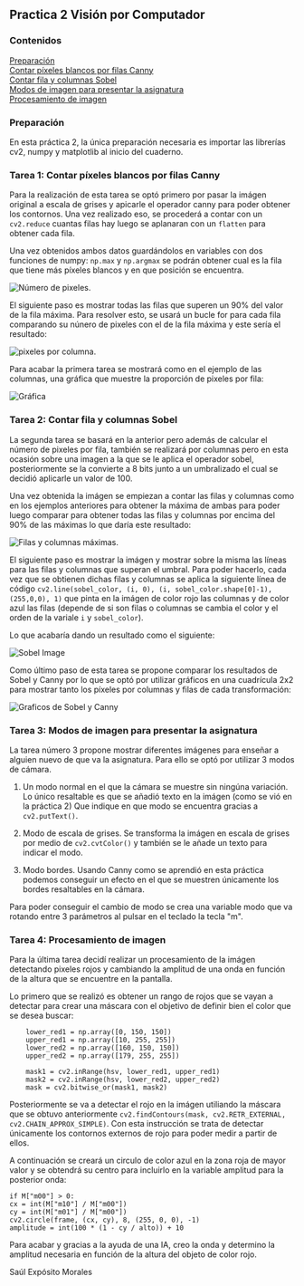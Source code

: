 ## Practica 2 Visión por Computador

### Contenidos

[Preparación](#preparación)  
[Contar píxeles blancos por filas Canny](#tarea-1-contar-píxeles-blancos-por-filas-canny)  
[Contar fila y columnas Sobel](#tarea-2-contar-fila-y-columnas-sobel)  
[Modos de imagen para presentar la asignatura](#tarea-3-modos-de-imagen-para-presentar-la-asignatura)  
[Procesamiento de imagen](#tarea-4-procesamiento-de-imagen)  


### Preparación

En esta práctica 2, la única preparación necesaria es importar las librerías cv2, numpy y matplotlib al inicio del cuaderno.

### Tarea 1: Contar píxeles blancos por filas Canny

Para la realización de esta tarea se optó primero por pasar la imágen original a escala de grises y apicarle el operador canny para poder obtener los contornos. Una vez realizado eso, se procederá a contar con un ```cv2.reduce``` cuantas filas hay luego se aplanaran con un ```flatten``` para obtener cada fila.

Una vez obtenidos ambos datos guardándolos en variables con dos funciones de numpy: ```np.max``` y ```np.argmax``` se podrán obtener cual es la fila que tiene más píxeles blancos y en que posición se encuentra.

![Número de pixeles]({487378AC-3FC9-40AC-984C-422F147C1411}.png).

El siguiente paso es mostrar todas las filas que superen un 90% del valor de la fila máxima. Para resolver esto, se usará un bucle for para cada fila comparando su núnero de pixeles con el de la fila máxima y este sería el resultado:

![pixeles por columna](image.png).

Para acabar la primera tarea se mostrará como en el ejemplo de las columnas, una gráfica que muestre la proporción de pixeles por fila:

![Gráfica](image-1.png)

### Tarea 2: Contar fila y columnas Sobel

La segunda tarea se basará en la anterior pero además de calcular el número de pixeles por fila, también se realizará por columnas pero en esta ocasión sobre una imagen a la que se le aplica el operador sobel, posteriormente se la convierte a 8 bits junto a un umbralizado el cual se decidió aplicarle un valor de 100.

Una vez obtenida la imágen se empiezan a contar las filas y columnas como en los ejemplos anteriores para obtener la máxima de ambas para poder luego comparar para obtener todas las filas y columnas por encima del 90% de las máximas lo que daría este resultado:

![Filas y columnas máximas](image-2.png).

El siguiente paso es mostrar la imágen y mostrar sobre la misma las líneas para las filas y columnas que superan el umbral. Para poder hacerlo, cada vez que se obtienen dichas filas y columnas se aplica la siguiente línea de código ```cv2.line(sobel_color, (i, 0), (i, sobel_color.shape[0]-1), (255,0,0), 1)``` que pinta en la imágen de color rojo las columnas y de color azul las filas (depende de si son filas o columnas se cambia el color y el orden de la variale ```i``` y ```sobel_color```). 

Lo que acabaría dando un resultado como el siguiente:

![Sobel Image](image-3.png)

Como último paso de esta tarea se propone comparar los resultados de Sobel y Canny por lo que se optó por utilizar gráficos en una cuadrícula 2x2 para mostrar tanto los píxeles por columnas y filas de cada transformación:

![Graficos de Sobel y Canny](image-4.png)

### Tarea 3: Modos de imagen para presentar la asignatura

La tarea número 3 propone mostrar diferentes imágenes para enseñar a alguien nuevo de que va la asignatura. Para ello se optó por utilizar 3 modos de cámara.

1. Un modo normal en el que la cámara se muestre sin ningúna variación. Lo único resaltable es que se añadió texto en la imágen (como se vió en la práctica 2) Que indique en que modo se encuentra gracias a ```cv2.putText()```.

2. Modo de escala de grises. Se transforma la imágen en escala de grises por medio de ```cv2.cvtColor()``` y también se le añade un texto para indicar el modo.

3. Modo bordes. Usando Canny como se aprendió en esta práctica podemos conseguir un efecto en el que se muestren únicamente los bordes resaltables en la cámara.

Para poder conseguir el cambio de modo se crea una variable modo que va rotando entre 3 parámetros al pulsar en el teclado la tecla "m".

### Tarea 4: Procesamiento de imagen

Para la última tarea decidí realizar un procesamiento de la imágen detectando pixeles rojos y cambiando la amplitud de una onda en función de la altura que se encuentre en la pantalla.

Lo primero que se realizó es obtener un rango de rojos que se vayan a detectar para crear una máscara con el objetivo de definir bien el color que se desea buscar:

```
    lower_red1 = np.array([0, 150, 150])
    upper_red1 = np.array([10, 255, 255])
    lower_red2 = np.array([160, 150, 150])
    upper_red2 = np.array([179, 255, 255])

    mask1 = cv2.inRange(hsv, lower_red1, upper_red1)
    mask2 = cv2.inRange(hsv, lower_red2, upper_red2)
    mask = cv2.bitwise_or(mask1, mask2)
```

Posteriormente se va a detectar el rojo en la imágen utiliando la máscara que se obtuvo anteriormente ```cv2.findContours(mask, cv2.RETR_EXTERNAL, cv2.CHAIN_APPROX_SIMPLE)```. Con esta instrucción se trata de detectar únicamente los contornos externos de rojo para poder medir a partir de ellos.

A continuación se creará un circulo de color azul en la zona roja de mayor valor y se obtendrá su centro para incluirlo en la variable amplitud para la posterior onda:

```
if M["m00"] > 0:
cx = int(M["m10"] / M["m00"])
cy = int(M["m01"] / M["m00"])
cv2.circle(frame, (cx, cy), 8, (255, 0, 0), -1)
amplitude = int(100 * (1 - cy / alto)) + 10 
```

Para acabar y gracias a la ayuda de una IA, creo la onda y determino la amplitud necesaria en función de la altura del objeto de color rojo.



Saúl Expósito Morales
